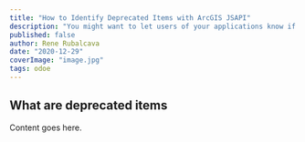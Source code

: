 ```yaml
---
title: "How to Identify Deprecated Items with ArcGIS JSAPI"
description: "You might want to let users of your applications know if a layer in the application has been deprecated. I'll show you how."
published: false
author: Rene Rubalcava
date: "2020-12-29"
coverImage: "image.jpg"
tags: odoe
---
```


## What are deprecated items

Content goes here.
